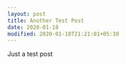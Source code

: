 ```yaml
---
layout: post
title: Another Test Post
date: 2020-01-18
modified: 2020-01-18T21:21:01+05:30
---
```


Just a test post